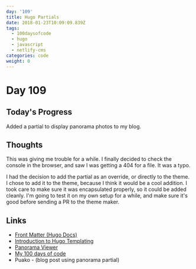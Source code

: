 ```yaml
---
day: '109'
title: Hugo Partials
date: 2018-01-23T10:09:09.839Z
tags:
  - 100daysofcode
  - hugo
  - javascript
  - netlify-cms
categories: code
weight: 0
---
```

# Day 109

## Today's Progress

Added a partial to display panorama photos to my blog.

## Thoughts

This was giving me trouble for a while. I finally decided to check the console in the browser, and saw I was getting a 404 for a file. It was a typo. 

I had the decision to add the partial as an override, or directly to the theme. I chose to add it to the theme, because I think it would be a cool addition. I took care to make sure it was encapsulated properly, so it could be added cleanly. I'm going to test it on my own setup for a while, and make sure it's good before sending a PR to the theme maker. 

## Links

* [Front Matter (Hugo Docs)](https://gohugo.io/content-management/front-matter/)
* [Introduction to Hugo Templating](https://gohugo.io/templates/introduction/) 
* [Panorama Viewer](https://github.com/peachananr/panorama_viewer) 
* [My 100 days of code](https://blogstrathomas.netlify.com/tags/100daysofcode/)
* Puako - (blog post using panorama partial)
